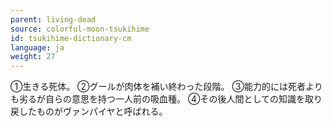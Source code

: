 ```yaml
---
parent: living-dead
source: colorful-moon-tsukihime
id: tsukihime-dictionary-cm
language: ja
weight: 27
---
```


①生きる死体。
②グールが肉体を補い終わった段階。
③能力的には死者よりも劣るが自らの意思を持つ一人前の吸血種。
④その後人間としての知識を取り戻したものがヴァンパイヤと呼ばれる。
